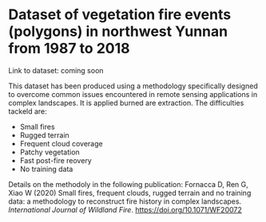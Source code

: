 # Dataset of vegetation fire events (polygons) in northwest Yunnan from 1987 to 2018

Link to dataset: coming soon

This dataset has been produced using a methodology specifically designed to overcome common issues encountered in remote sensing applications in complex landscapes. It is applied burned are extraction. The difficulties tackeld are:

- Small fires
- Rugged terrain
- Frequent cloud coverage
- Patchy vegetation
- Fast post-fire reovery
- No training data

Details on the methodoly in the following publication:
Fornacca D, Ren G, Xiao W (2020) Small fires, frequent clouds, rugged terrain and no training data: a methodology to reconstruct fire history in complex landscapes. _International Journal of Wildland Fire_. https://doi.org/10.1071/WF20072
